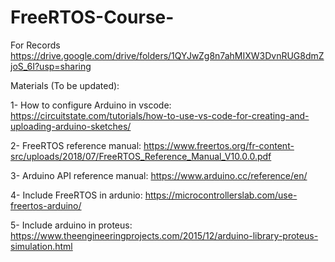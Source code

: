 # FreeRTOS-Course-

For Records
https://drive.google.com/drive/folders/1QYJwZg8n7ahMIXW3DvnRUG8dmZjoS_6I?usp=sharing



Materials (To be updated):

1- How to configure Arduino in vscode: https://circuitstate.com/tutorials/how-to-use-vs-code-for-creating-and-uploading-arduino-sketches/

2- FreeRTOS reference manual: https://www.freertos.org/fr-content-src/uploads/2018/07/FreeRTOS_Reference_Manual_V10.0.0.pdf

3- Arduino API reference manual: https://www.arduino.cc/reference/en/

4- Include FreeRTOS in ardunio: https://microcontrollerslab.com/use-freertos-arduino/

5- Include arduino in proteus: https://www.theengineeringprojects.com/2015/12/arduino-library-proteus-simulation.html

